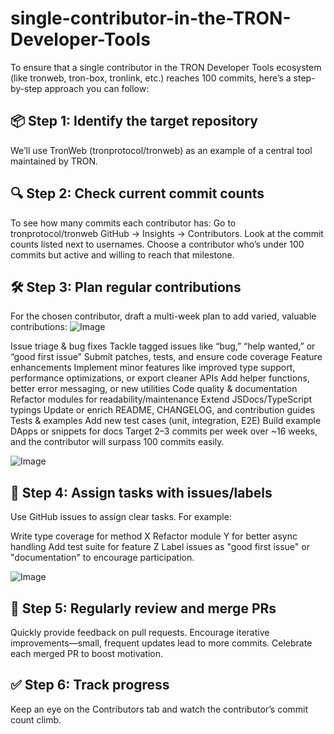 # single-contributor-in-the-TRON-Developer-Tools
To ensure that a single contributor in the TRON Developer Tools ecosystem (like tronweb, tron-box, tronlink, etc.) reaches 100 commits, here’s a step-by-step approach you can follow:

## 📦 Step 1: Identify the target repository
We’ll use TronWeb (tronprotocol/tronweb) as an example of a central tool maintained by TRON.

## 🔍 Step 2: Check current commit counts
To see how many commits each contributor has:
Go to tronprotocol/tronweb GitHub → Insights → Contributors.
Look at the commit counts listed next to usernames.
Choose a contributor who’s under 100 commits but active and willing to reach that milestone.

## 🛠️ Step 3: Plan regular contributions
For the chosen contributor, draft a multi-week plan to add varied, valuable contributions:
![Image](https://github.com/user-attachments/assets/39d96159-7a9c-48f8-9654-012e77a26fc9)


Issue triage & bug fixes
Tackle tagged issues like “bug,” “help wanted,” or “good first issue”
Submit patches, tests, and ensure code coverage
Feature enhancements
Implement minor features like improved type support, performance optimizations, or export cleaner APIs
Add helper functions, better error messaging, or new utilities
Code quality & documentation
Refactor modules for readability/maintenance
Extend JSDocs/TypeScript typings
Update or enrich README, CHANGELOG, and contribution guides
Tests & examples
Add new test cases (unit, integration, E2E)
Build example DApps or snippets for docs
Target 2–3 commits per week over ~16 weeks, and the contributor will surpass 100 commits easily.

![Image](https://github.com/user-attachments/assets/52c56ede-f2b9-434e-bef5-46b174960c1c)


## 🧭 Step 4: Assign tasks with issues/labels
Use GitHub issues to assign clear tasks.
For example:

Write type coverage for method X
Refactor module Y for better async handling
Add test suite for feature Z
Label issues as "good first issue" or "documentation" to encourage participation.

![Image](https://github.com/user-attachments/assets/2c4d1e19-e7b8-4ac5-8e70-8bb43e4c08eb)


## 🔁 Step 5: Regularly review and merge PRs
Quickly provide feedback on pull requests.
Encourage iterative improvements—small, frequent updates lead to more commits.
Celebrate each merged PR to boost motivation.

## ✅ Step 6: Track progress
Keep an eye on the Contributors tab and watch the contributor’s commit count climb.
